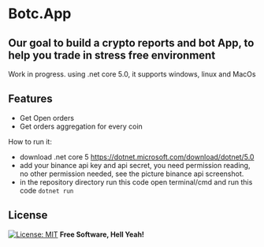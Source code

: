 # Botc.App
## Our goal to build a crypto reports and bot App, to help you  trade in stress free environment

Work in progress.
using .net core 5.0, it supports windows, linux and MacOs

## Features

- Get Open orders
- Get orders aggregation for every coin

How to run it:
- download .net core 5 https://dotnet.microsoft.com/download/dotnet/5.0
- add your binance api key and api secret, you need permission reading, no other permission needed, see the picture binance api screenshot.
- in the repository directory run this code open terminal/cmd and run this code `dotnet run`

## License
[![License: MIT](https://img.shields.io/badge/License-MIT-yellow.svg)](LICENSE)
**Free Software, Hell Yeah!**
